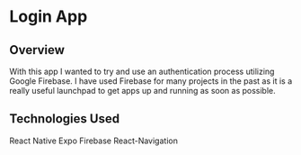 # Login App

## Overview

With this app I wanted to try and use an authentication process utilizing Google Firebase. I have used Firebase for many projects in the past as it is a really useful launchpad to get apps up and running as soon as possible.

## Technologies Used

React Native
Expo
Firebase
React-Navigation
